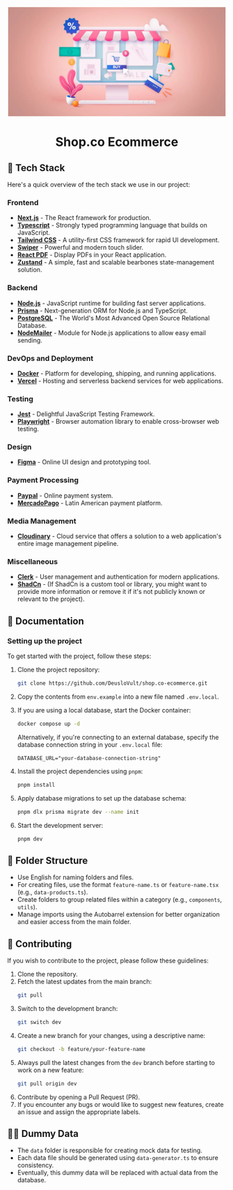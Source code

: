 <div align="center" >
  <img src="resources/logo-readme.webp" height="250" width="auto" >
<h1> Shop.co Ecommerce </h1>
</div>

## 🦾 Tech Stack

Here's a quick overview of the tech stack we use in our project:

### Frontend
- [**Next.js**](https://nextjs.org/) - The React framework for production.
- [**Typescript**](https://www.typescriptlang.org/) - Strongly typed programming language that builds on JavaScript.
- [**Tailwind CSS**](https://tailwindcss.com/) - A utility-first CSS framework for rapid UI development.
- [**Swiper**](https://swiperjs.com/) - Powerful and modern touch slider.
- [**React PDF**](https://react-pdf.org/) - Display PDFs in your React application.
- [**Zustand**](https://github.com/pmndrs/zustand) - A simple, fast and scalable bearbones state-management solution.

### Backend
- [**Node.js**](https://nodejs.org/en/) - JavaScript runtime for building fast server applications.
- [**Prisma**](https://www.prisma.io/) - Next-generation ORM for Node.js and TypeScript.
- [**PostgreSQL**](https://www.postgresql.org/) - The World's Most Advanced Open Source Relational Database.
- [**NodeMailer**](https://nodemailer.com) - Module for Node.js applications to allow easy email sending.

### DevOps and Deployment
- [**Docker**](https://www.docker.com/) - Platform for developing, shipping, and running applications.
- [**Vercel**](https://vercel.com/) - Hosting and serverless backend services for web applications.

### Testing
- [**Jest**](https://jestjs.io/) - Delightful JavaScript Testing Framework.
- [**Playwright**](https://playwright.dev/) - Browser automation library to enable cross-browser web testing.

### Design
- [**Figma**](https://www.figma.com/) - Online UI design and prototyping tool.

### Payment Processing
- [**Paypal**](https://www.paypal.com/) - Online payment system.
- [**MercadoPago**](https://www.mercadopago.com) - Latin American payment platform.

### Media Management
- [**Cloudinary**](https://cloudinary.com/) - Cloud service that offers a solution to a web application's entire image management pipeline.

### Miscellaneous
- [**Clerk**](https://clerk.com/) - User management and authentication for modern applications.
- [**ShadCn**](https://shadcn.com/) - (If ShadCn is a custom tool or library, you might want to provide more information or remove it if it's not publicly known or relevant to the project).

## 📘 Documentation

### Setting up the project

To get started with the project, follow these steps:

1. Clone the project repository:
    ```bash
    git clone https://github.com/DeusloVult/shop.co-ecommerce.git
    ```
2. Copy the contents from `env.example` into a new file named `.env.local`.

3. If you are using a local database, start the Docker container:
    ```bash
    docker compose up -d
    ```
   Alternatively, if you're connecting to an external database, specify the database connection string in your `.env.local` file:
    ```plaintext
    DATABASE_URL="your-database-connection-string"
    ```

4. Install the project dependencies using `pnpm`:
    ```bash
    pnpm install
    ```

5. Apply database migrations to set up the database schema:
    ```bash
    pnpm dlx prisma migrate dev --name init
    ```

6. Start the development server:
    ```bash
    pnpm dev
    ```

## 🚀 Folder Structure

- Use English for naming folders and files.
- For creating files, use the format `feature-name.ts` or `feature-name.tsx` (e.g., `data-products.ts`).
- Create folders to group related files within a category (e.g., `components`, `utils`).
- Manage imports using the Autobarrel extension for better organization and easier access from the main folder.

## 📝 Contributing

If you wish to contribute to the project, please follow these guidelines:

1. Clone the repository.
2. Fetch the latest updates from the main branch:
    ```bash
    git pull
    ```
3. Switch to the development branch:
    ```bash
    git switch dev
    ```
4. Create a new branch for your changes, using a descriptive name:
    ```bash
    git checkout -b feature/your-feature-name
    ```
5. Always pull the latest changes from the `dev` branch before starting to work on a new feature:
    ```bash
    git pull origin dev
    ```
6. Contribute by opening a Pull Request (PR).
7. If you encounter any bugs or would like to suggest new features, create an issue and assign the appropriate labels.

## 👨‍💻 Dummy Data

- The `data` folder is responsible for creating mock data for testing.
- Each data file should be generated using `data-generator.ts` to ensure consistency.
- Eventually, this dummy data will be replaced with actual data from the database.

<!-- ## ✨ Contributors

[![Contribuidores](https://contrib.rocks/image?repo=Lostovayne/shop.co-ecommerce)](https://github.com/Lostovayne/shop.co-ecommerce/contributors) -->